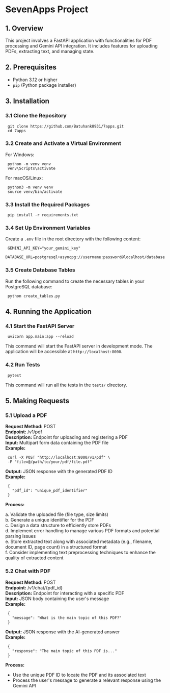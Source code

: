 # SevenApps Project

## 1. Overview

This project involves a FastAPI application with functionalities for PDF processing and Gemini API integration. It includes features for uploading PDFs, extracting text, and managing state.

## 2. Prerequisites

- Python 3.12 or higher
- `pip` (Python package installer)

## 3. Installation

### 3.1 Clone the Repository

     git clone https://github.com/Batuhank8931/7apps.git
     cd 7apps

### 3.2 Create and Activate a Virtual Environment

For Windows:

     python -m venv venv
     venv\Scripts\activate

For macOS/Linux:

     python3 -m venv venv
     source venv/bin/activate

### 3.3 Install the Required Packages

     pip install -r requirements.txt

### 3.4 Set Up Environment Variables

Create a `.env` file in the root directory with the following content:

     GEMINI_API_KEY="your_gemini_key"
     DATABASE_URL=postgresql+asyncpg://username:password@localhost/database

### 3.5 Create Database Tables

Run the following command to create the necessary tables in your PostgreSQL database:

     python create_tables.py

## 4. Running the Application

### 4.1 Start the FastAPI Server

     uvicorn app.main:app --reload

This command will start the FastAPI server in development mode. The application will be accessible at `http://localhost:8000`.

### 4.2 Run Tests

     pytest

This command will run all the tests in the `tests/` directory.

## 5. Making Requests

### 5.1 Upload a PDF

**Request Method:** POST  
**Endpoint:** /v1/pdf  
**Description:** Endpoint for uploading and registering a PDF  
**Input:** Multipart form data containing the PDF file  
**Example:**

     curl -X POST "http://localhost:8000/v1/pdf" \
     -F "file=@/path/to/your/pdf/file.pdf"

**Output:** JSON response with the generated PDF ID  
**Example:**

     {
       "pdf_id": "unique_pdf_identifier"
     }

**Process:**

a. Validate the uploaded file (file type, size limits)  
b. Generate a unique identifier for the PDF  
c. Design a data structure to efficiently store PDFs  
d. Implement error handling to manage various PDF formats and potential parsing issues  
e. Store extracted text along with associated metadata (e.g., filename, document ID, page count) in a structured format  
f. Consider implementing text preprocessing techniques to enhance the quality of extracted content  

### 5.2 Chat with PDF

**Request Method:** POST  
**Endpoint:** /v1/chat/{pdf_id}  
**Description:** Endpoint for interacting with a specific PDF  
**Input:** JSON body containing the user's message  
**Example:**

     {
       "message": "What is the main topic of this PDF?"
     }

**Output:** JSON response with the AI-generated answer  
**Example:**

     {
       "response": "The main topic of this PDF is..."
     }

**Process:**

- Use the unique PDF ID to locate the PDF and its associated text  
- Process the user's message to generate a relevant response using the Gemini API
